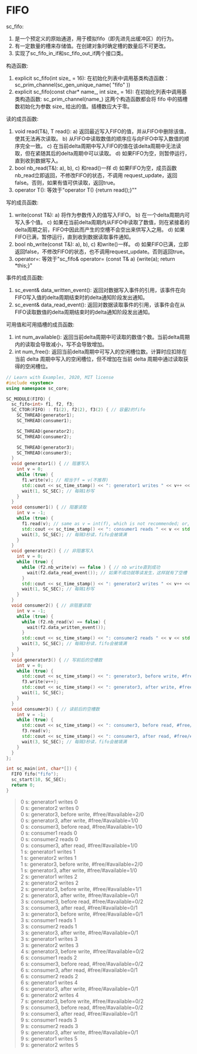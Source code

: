 # FIFO

sc_fifo:

  1. 是一个预定义的原始通道，用于模拟fifo（即先进先出缓冲区）的行为。
  2. 有一定数量的槽来存储值。在创建对象时确定槽的数量后不可更改。
  3. 实现了sc_fifo_in_if<T>和sc_fifo_out_if<T>两个接口类。

构造函数:

  1. explicit sc_fifo(int size_ = 16): 在初始化列表中调用基类构造函数： sc_prim_channel(sc_gen_unique_name( "fifo" ))
  2. explicit sc_fifo(const char* name_, int size_ = 16): 在初始化列表中调用基类构造函数: sc_prim_channel(name_)
  这两个构造函数都会将 fifo 中的插槽数初始化为参数 size_ 给出的值。插槽数应大于零。

读的成员函数:

  1. void read(T&), T read():
    a) 返回最近写入FIFO的值，并从FIFO中删除该值，使其无法再次读取。
    b) 从FIFO中读取数值的顺序应与向FIFO中写入数值的顺序完全一致。
    c) 在当前delta周期中写入FIFO的值在该delta周期中无法读取，但在紧随其后的delta周期中可以读取。
    d) 如果FIFO为空，则暂停运行，直到收到数据写入。
  2. bool nb_read(T&):
    a), b), c) 和read()一样
    d) 如果FIFO为空，成员函数nb_read立即返回，不修改FIFO的状态，不调用 request_update，返回false。否则，如果有值可供读取，返回true。
  3. operator T(): 等效于"operator T() {return read();}""

写的成员函数:

  1. write(const T&):
    a) 将作为参数传入的值写入FIFO。
    b) 在一个delta周期内可写入多个值。
    c) 如果在当前delta周期内从FIFO中读取了数值，则在紧接着的delta周期之前，FIFO中因此而产生的空槽不会空出来供写入之用。
    d) 如果FIFO已满，暂停运行，直到收到数据读取事件通知。
  2. bool nb_write(const T&):
    a), b), c) 和write()一样。
    d) 如果FIFO已满，立即返回false，不修改FIFO的状态，也不调用request_update。否则返回true。
  3. operator=: 等效于"sc_fifo<T>& operator= (const T& a) {write(a); return *this;}"

事件的成员函数:

  1. sc_event& data_written_event(): 返回对数据写入事件的引用，该事件在向FIFO写入值的delta周期结束时的delta通知阶段发出通知。
  2. sc_event& data_read_event(): 返回对数据读取事件的引用，该事件会在从FIFO读取数值的delta周期结束时的delta通知阶段发出通知。

可用值和可用插槽的成员函数:

  1. int num_available(): 返回当前delta周期中可读取的数值个数。当前delta周期内的读取会导致减小，写不会导致增加。
  2. int num_free(): 返回当前delta周期中可写入的空闲槽位数。计算时应扣除在当前 delta 周期中写入的空闲槽位，但不增加在当前 delta 周期中通过读取获得的空闲槽位。

```cpp
// Learn with Examples, 2020, MIT license
#include <systemc>
using namespace sc_core;

SC_MODULE(FIFO) {
  sc_fifo<int> f1, f2, f3;
  SC_CTOR(FIFO) : f1(2), f2(2), f3(2) { // 容量2的fifo
    SC_THREAD(generator1);
    SC_THREAD(consumer1);

    SC_THREAD(generator2);
    SC_THREAD(consumer2);

    SC_THREAD(generator3);
    SC_THREAD(consumer3);
  }
  void generator1() { // 阻塞写入
    int v = 0;
    while (true) {
      f1.write(v); // 相当于f = v(不推荐)
      std::cout << sc_time_stamp() << ": generator1 writes " << v++ << std::endl;
      wait(1, SC_SEC); // 每隔1秒写
    }
  }
  void consumer1() { // 阻塞读取
    int v = -1;
    while (true) {
      f1.read(v); // same as v = int(f), which is not recommended; or, v = f1.read();
      std::cout << sc_time_stamp() << ": consumer1 reads " << v << std::endl;
      wait(3, SC_SEC); // 每隔3秒读，fifo会被填满
    }
  }
  void generator2() { // 非阻塞写入
    int v = 0;
    while (true) {
      while (f2.nb_write(v) == false ) { // nb write直到成功
        wait(f2.data_read_event()); // 如果不成功就等读发生，这样就有了空槽
      }
      std::cout << sc_time_stamp() << ": generator2 writes " << v++ << std::endl;
      wait(1, SC_SEC); // 每隔1秒写
    }
  }
  void consumer2() { // 非阻塞读取
    int v = -1;
    while (true) {
      while (f2.nb_read(v) == false) {
        wait(f2.data_written_event());
      }
      std::cout << sc_time_stamp() << ": consumer2 reads " << v << std::endl;
      wait(3, SC_SEC); // 每隔3秒读，fifo会被填满
    }
  }
  void generator3() { // 写前后的空槽数
    int v = 0;
    while (true) {
      std::cout << sc_time_stamp() << ": generator3, before write, #free/#available=" << f3.num_free() << "/" << f3.num_available() << std::endl;
      f3.write(v++);
      std::cout << sc_time_stamp() << ": generator3, after write, #free/#available=" << f3.num_free() << "/" << f3.num_available() << std::endl;
      wait(1, SC_SEC);
    }
  }
  void consumer3() { // 读前后的空槽数
    int v = -1;
    while (true) {
      std::cout << sc_time_stamp() << ": consumer3, before read, #free/#available=" << f3.num_free() << "/" << f3.num_available() << std::endl;
      f3.read(v);
      std::cout << sc_time_stamp() << ": consumer3, after read, #free/#available=" << f3.num_free() << "/" << f3.num_available() << std::endl;
      wait(3, SC_SEC); // 每隔3秒读，fifo会被填满
    }
  }
};

int sc_main(int, char*[]) {
  FIFO fifo("fifo");
  sc_start(10, SC_SEC);
  return 0;
}
```

> 0 s: generator1 writes 0  
> 0 s: generator2 writes 0  
> 0 s: generator3, before write, #free/#available=2/0  
> 0 s: generator3, after write, #free/#available=1/0  
> 0 s: consumer3, before read, #free/#available=1/0  
> 0 s: consumer1 reads 0  
> 0 s: consumer2 reads 0  
> 0 s: consumer3, after read, #free/#available=1/0  
> 1 s: generator1 writes 1  
> 1 s: generator2 writes 1  
> 1 s: generator3, before write, #free/#available=2/0  
> 1 s: generator3, after write, #free/#available=1/0  
> 2 s: generator1 writes 2  
> 2 s: generator2 writes 2  
> 2 s: generator3, before write, #free/#available=1/1  
> 2 s: generator3, after write, #free/#available=0/1  
> 3 s: consumer3, before read, #free/#available=0/2  
> 3 s: consumer3, after read, #free/#available=0/1  
> 3 s: generator3, before write, #free/#available=0/1  
> 3 s: consumer1 reads 1  
> 3 s: consumer2 reads 1  
> 3 s: generator3, after write, #free/#available=0/1  
> 3 s: generator1 writes 3  
> 3 s: generator2 writes 3  
> 4 s: generator3, before write, #free/#available=0/2  
> 6 s: consumer1 reads 2  
> 6 s: consumer3, before read, #free/#available=0/2  
> 6 s: consumer3, after read, #free/#available=0/1  
> 6 s: consumer2 reads 2  
> 6 s: generator1 writes 4  
> 6 s: generator3, after write, #free/#available=0/1  
> 6 s: generator2 writes 4  
> 7 s: generator3, before write, #free/#available=0/2  
> 9 s: consumer3, before read, #free/#available=0/2  
> 9 s: consumer3, after read, #free/#available=0/1  
> 9 s: consumer1 reads 3  
> 9 s: consumer2 reads 3  
> 9 s: generator3, after write, #free/#available=0/1  
> 9 s: generator1 writes 5  
> 9 s: generator2 writes 5
